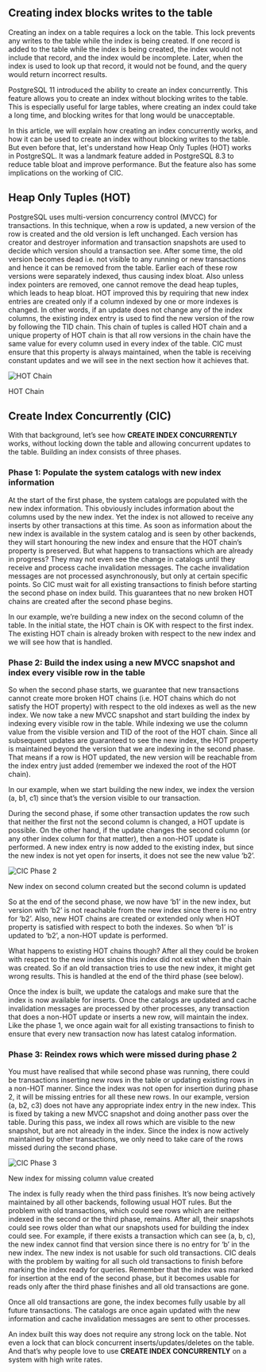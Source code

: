 ## Creating index blocks writes to the table

Creating an index on a table requires a lock on the table. This lock prevents any writes to the table while the index is being created. If one record is added to the table while the index is being created, the index would not include that record, and the index would be incomplete. Later, when the index is used to look up that record, it would not be found, and the query would return incorrect results.

PostgreSQL 11 introduced the ability to create an index concurrently. This feature allows you to create an index without blocking writes to the table. This is especially useful for large tables, where creating an index could take a long time, and blocking writes for that long would be unacceptable.

In this article, we will explain how creating an index concurrently works, and how it can be used to create an index without blocking writes to the table. But even before that, let's understand how Heap Only Tuples (HOT) works in PostgreSQL. It was a landmark feature added in PostgreSQL 8.3 to reduce table bloat and improve performance. But the feature also has some implications on the working of CIC.

## Heap Only Tuples (HOT)

PostgreSQL uses multi-version concurrency control (MVCC) for transactions. In this technique, when a row is updated, a new version of the row is created and the old version is left unchanged. Each version has creator and destroyer information and transaction snapshots are used to decide which version should a transaction see. After some time, the old version becomes dead i.e. not visible to any running or new transactions and hence it can be removed from the table. Earlier each of these row versions were separately indexed, thus causing index bloat. Also unless index pointers are removed, one cannot remove the dead heap tuples, which leads to heap bloat. HOT improved this by requiring that new index entries are created only if a column indexed by one or more indexes is changed. In other words, if an update does not change any of the index columns, the existing index entry is used to find the new version of the row by following the TID chain. This chain of tuples is called HOT chain and a unique property of HOT chain is that all row versions in the chain have the same value for every column used in every index of the table. CIC must ensure that this property is always maintained, when the table is receiving constant updates and we will see in the next section how it achieves that.

![HOT Chain](/blog/images/explaining-create-index-concurrently/hot-chain.jpg)
<figcaption>HOT Chain</figcaption>

## Create Index Concurrently (CIC)

With that background, let’s see how **CREATE INDEX CONCURRENTLY** works, without locking down the table and allowing concurrent updates to the table. Building an index consists of three phases.

### Phase 1: Populate the system catalogs with new index information

At the start of the first phase, the system catalogs are populated with the new index information. This obviously includes information about the columns used by the new index. Yet the index is not allowed to receive any inserts by other transactions at this time. As soon as information about the new index is available in the system catalog and is seen by other backends, they will start honouring the new index and ensure that the HOT chain’s property is preserved. But what happens to transactions which are already in progress? They may not even see the change in catalogs until they receive and process cache invalidation messages. The cache invalidation messages are not processed asynchronously, but only at certain specific points. So CIC must wait for all existing transactions to finish before starting the second phase on index build. This guarantees that no new broken HOT chains are created after the second phase begins.

In our example, we’re building a new index on the second column of the table. In the initial state, the HOT chain is OK with respect to the first index. The existing HOT chain is already broken with respect to the new index and we will see how that is handled.

### Phase 2: Build the index using a new MVCC snapshot and index every visible row in the table

So when the second phase starts, we guarantee that new transactions cannot create more broken HOT chains (i.e. HOT chains which do not satisfy the HOT property) with respect to the old indexes as well as the new index. We now take a new MVCC snapshot and start building the index by indexing every visible row in the table. While indexing we use the column value from the visible version and TID of the root of the HOT chain. Since all subsequent updates are guaranteed to see the new index, the HOT property is maintained beyond the version that we are indexing in the second phase. That means if a row is HOT updated, the new version will be reachable from the index entry just added (remember we indexed the root of the HOT chain).

In our example, when we start building the new index, we index the version (a, b1, c1) since that’s the version visible to our transaction.

During the second phase, if some other transaction updates the row such that neither the first not the second column is changed, a HOT update is possible. On the other hand, if the update changes the second column (or any other index column for that matter), then a non-HOT update is performed. A new index entry is now added to the existing index, but since the new index is not yet open for inserts, it does not see the new value ‘b2’.

![CIC Phase 2](/blog/images/explaining-create-index-concurrently/CIC-End-of-Phase-2.jpg)
<figcaption>New index on second column created but the second column is updated</figcaption>

So at the end of the second phase, we now have ‘b1’ in the new index, but version with ‘b2’ is not reachable from the new index since there is no entry for ‘b2’. Also, new HOT chains are created or extended only when HOT property is satisfied with respect to both the indexes. So when ‘b1’ is updated to ‘b2’, a non-HOT update is performed.

What happens to existing HOT chains though? After all they could be broken with respect to the new index since this index did not exist when the chain was created. So if an old transaction tries to use the new index, it might get wrong results. This is handled at the end of the third phase (see below).

Once the index is built, we update the catalogs and make sure that the index is now available for inserts. Once the catalogs are updated and cache invalidation messages are processed by other processes, any transaction that does a non-HOT update or inserts a new row, will maintain the index. Like the phase 1, we once again wait for all existing transactions to finish to ensure that every new transaction now has latest catalog information.

### Phase 3: Reindex rows which were missed during phase 2

You must have realised that while second phase was running, there could be transactions inserting new rows in the table or updating existing rows in a non-HOT manner. Since the index was not open for insertion during phase 2, it will be missing entries for all these new rows. In our example, version (a, b2, c3) does not have any appropriate index entry in the new index. This is fixed by taking a new MVCC snapshot and doing another pass over the table. During this pass, we index all rows which are visible to the new snapshot, but are not already in the index. Since the index is now actively maintained by other transactions, we only need to take care of the rows missed during the second phase.

![CIC Phase 3](/blog/images/explaining-create-index-concurrently/CIC-End-of-phase-3.jpg)
<figcaption>New index for missing column value created</figcaption>

The index is fully ready when the third pass finishes. It’s now being actively maintained by all other backends, following usual HOT rules. But the problem with old transactions, which could see rows which are neither indexed in the second or the third phase, remains. After all, their snapshots could see rows older than what our snapshots used for building the index could see. For example, if there exists a transaction which can see (a, b, c), the new index cannot find that version since there is no entry for ‘b’ in the new index. The new index is not usable for such old transactions. CIC deals with the problem by waiting for all such old transactions to finish before marking the index ready for queries. Remember that the index was marked for insertion at the end of the second phase, but it becomes usable for reads only after the third phase finishes and all old transactions are gone.

Once all old transactions are gone, the index becomes fully usable by all future transactions. The catalogs are once again updated with the new information and cache invalidation messages are sent to other processes.

An index built this way does not require any strong lock on the table. Not even a lock that can block concurrent inserts/updates/deletes on the table. And that’s why people love to use **CREATE INDEX CONCURRENTLY** on a system with high write rates.
